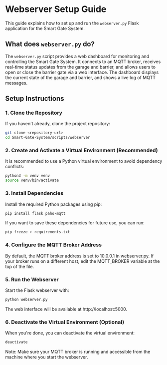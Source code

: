 # Webserver Setup Guide

This guide explains how to set up and run the `webserver.py` Flask application for the Smart Gate System.

## What does `webserver.py` do?

The `webserver.py` script provides a web dashboard for monitoring and controlling the Smart Gate System. It connects to an MQTT broker, receives real-time status updates from the garage and barrier, and allows users to open or close the barrier gate via a web interface. The dashboard displays the current state of the garage and barrier, and shows a live log of MQTT messages.

## Setup Instructions

### 1. Clone the Repository

If you haven't already, clone the project repository:

```sh
git clone <repository-url>
cd Smart-Gate-System/scripts/webserver
```

### 2. Create and Activate a Virtual Environment (Recommended)
It is recommended to use a Python virtual environment to avoid dependency conflicts:

```sh
python3 -m venv venv
source venv/bin/activate
```

### 3. Install Dependencies
Install the required Python packages using pip:

```sh
pip install flask paho-mqtt
```

If you want to save these dependencies for future use, you can run:

```sh
pip freeze > requirements.txt
```

### 4. Configure the MQTT Broker Address
By default, the MQTT broker address is set to 10.0.0.1 in webserver.py.
If your broker runs on a different host, edit the MQTT_BROKER variable at the top of the file.

### 5. Run the Webserver
Start the Flask webserver with:

```sh
python webserver.py
```

The web interface will be available at http://localhost:5000.

### 6. Deactivate the Virtual Environment (Optional)
When you're done, you can deactivate the virtual environment:

```sh
deactivate
```

Note:
Make sure your MQTT broker is running and accessible from the machine where you start the webserver.